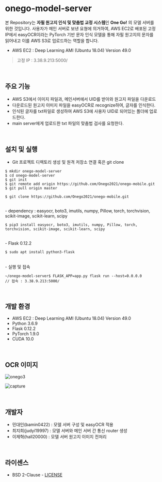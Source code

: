 # onego-model-server

 본 Repository는 **자필 원고지 인식 및 맞춤법 교정 시스템**인 **One Go!** 의 모델 서버를 위한 것입니다. 사용자가 메인 서버로 보낸 요쳥에 의거하여, AWS EC2로 배포된 고정 IP에서 easyOCR이라는 PyTorch 기반 문자 인식 모델을 통해 자필 원고지의 문자를 읽어내고 이를 AWS S3로 업로드하는 역할을 합니다.
<br>
- AWS EC2 : Deep Learning AMI (Ubuntu 18.04) Version 49.0

> 고정 IP : 3.38.9.213:5000/

<br>

## 주요 기능

- AWS S3에서 이미지 파일과, 메인서버에서 UID를 받아와 원고지 파일을 다운로드
- 다운로드된 원고지 이미지 파일을 easyOCR로 recognize하여, 글자를 인식한다.
- 인식된 글자를  txt파일로 생성하여 AWS S3에 사용자 UID로 되어있는 폴더에 업로드한다.
- main server에게 업로드한 txt 파일의 맞춤법 검사를 요청한다.

 <br>

## 설치 및 실행

- Git 프로젝트 디렉토리 생성 및 원격 저장소 연결 혹은 git clone

```
$ mkdir onego-model-server
$ cd onego-model-server
$ git init
$ git remote add origin https://github.com/Onego2021/onego-mobile.git
$ git pull origin master

$ git clone https://github.com/Onego2021/onego-mobile.git
```
<br>
-  dependency : easyocr, boto3, imutils, numpy, Pillow, torch, torchvision, scikit-image, scikit-learn, scipy

```
$ pip3 install easyocr, boto3, imutils, numpy, Pillow, torch, torchvision, scikit-image, scikit-learn, scipy
```
<br>
- Flask 0.12.2

```
$ sudo apt install python3-flask
```
<br>
- 실행  및 접속

```
~/onego-model-server$ FLASK_APP=app.py flask run --host=0.0.0.0
// 접속 : 3.38.9.213:5000/
```

<br>

## 개발 환경

- AWS EC2 : Deep Learning AMI (Ubuntu 18.04) Version 49.0
- Python 3.6.9
- Flask 0.12.2
- PyTorch 1.9.0
- CUDA 10.0

<br>

## OCR 이미지
![onego3](https://user-images.githubusercontent.com/28584299/132631906-fedf4257-ca1a-448f-8172-f4005a87ee03.jpg)

![capture](https://user-images.githubusercontent.com/28584299/132631892-c21c1b6c-3994-4999-8154-da4401273954.PNG)

<br>

## 개발자

- 민대인(bamin0422) : 모델 서버 구성 및 easyOCR 적용
- 최지희(judyi19997) : 모델 서버와 메인 서버 간 통신 router 생성
- 이제혁(hall20000) : 모델 서버 원고지 이미지 전처리

<br>

## 라이센스

- BSD 2-Clause - [LICENSE](https://github.com/Onego2021/onego-model-server/blob/master/LICENSE)

